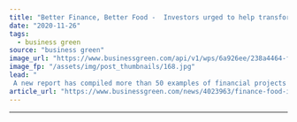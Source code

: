 ```yaml
---
title: "Better Finance, Better Food -  Investors urged to help transform the food system"
date: "2020-11-26"
tags: 
  - business green
source: "business green"
image_url: "https://www.businessgreen.com/api/v1/wps/6a926ee/238a4464-f2cb-456c-950f-73522f6fd86e/3/agriculture-investment-185x114.jpg"
image_fp: "/assets/img/post_thumbnails/168.jpg"
lead: "
 A new report has compiled more than 50 examples of financial projects aimed at generating more than $1bn in capital for sustainable land-use projects ..."
article_url: "https://www.businessgreen.com/news/4023963/finance-food-investors-urged-help-transform-food"
---
```


---
